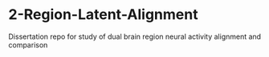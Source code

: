 # 2-Region-Latent-Alignment
Dissertation repo for study of dual brain region neural activity alignment and comparison
